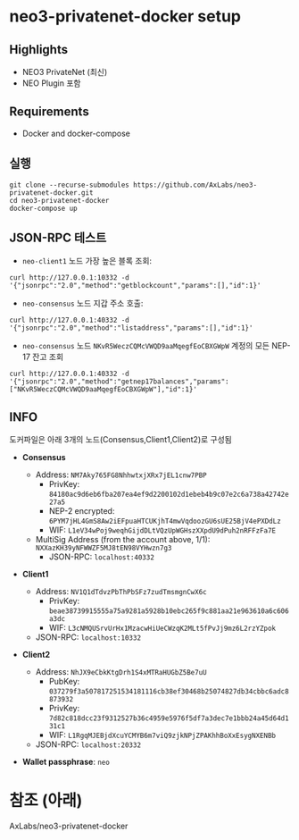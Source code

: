 

<h1>neo3-privatenet-docker setup</h1>


## Highlights

* NEO3 PrivateNet (최신)
* NEO  Plugin 포함 


## Requirements
- Docker and docker-compose

## 실행
```
git clone --recurse-submodules https://github.com/AxLabs/neo3-privatenet-docker.git
cd neo3-privatenet-docker
docker-compose up
```

## JSON-RPC 테스트
* `neo-client1` 노드 가장 높은 블록 조회:

```
curl http://127.0.0.1:10332 -d '{"jsonrpc":"2.0","method":"getblockcount","params":[],"id":1}'
```

*  `neo-consensus` 노드  지갑 주소 호출:

```
curl http://127.0.0.1:40332 -d '{"jsonrpc":"2.0","method":"listaddress","params":[],"id":1}'
```

* `neo-consensus` 노드 `NKvR5WeczCQMcVWQD9aaMqegfEoCBXGWpW` 계정의 모든 NEP-17 잔고 조회

```
curl http://127.0.0.1:40332 -d '{"jsonrpc":"2.0","method":"getnep17balances","params":["NKvR5WeczCQMcVWQD9aaMqegfEoCBXGWpW"],"id":1}'
```

## INFO
도커파일은 아래 3개의 노드(Consensus,Client1,Client2)로 구성됨

* **Consensus**
  * Address: `NM7Aky765FG8NhhwtxjXRx7jEL1cnw7PBP`
    * PrivKey: `84180ac9d6eb6fba207ea4ef9d2200102d1ebeb4b9c07e2c6a738a42742e27a5`
    * NEP-2 encrypted: `6PYM7jHL4GmS8Aw2iEFpuaHTCUKjhT4mwVqdoozGU6sUE25BjV4ePXDdLz`
    * WIF: `L1eV34wPoj9weqhGijdDLtVQzUpWGHszXXpdU9dPuh2nRFFzFa7E`
  * MultiSig Address (from the account above, 1/1): `NXXazKH39yNFWWZF5MJ8tEN98VYHwzn7g3`
    * JSON-RPC: `localhost:40332`

* **Client1**
  * Address: `NV1Q1dTdvzPbThPbSFz7zudTmsmgnCwX6c`    
    * PrivKey: `beae38739915555a75a9281a5928b10ebc265f9c881aa21e963610a6c606a3dc`    
    * WIF: `L3cNMQUSrvUrHx1MzacwHiUeCWzqK2MLt5fPvJj9mz6L2rzYZpok`
  * JSON-RPC: `localhost:10332`
  
* **Client2**
  * Address: `NhJX9eCbkKtgDrh1S4xMTRaHUGbZ5Be7uU`    
    * PubKey: `037279f3a507817251534181116cb38ef30468b25074827db34cbbc6adc8873932`
    * PrivKey: `7d82c818dcc23f9312527b36c4959e5976f5df7a3dec7e1bbb24a45d64d131c1`    
    * WIF: `L1RgqMJEBjdXcuYCMYB6m7viQ9zjkNPjZPAKhhBoXxEsygNXENBb`
  * JSON-RPC: `localhost:20332`

* **Wallet passphrase**: `neo`

# 참조 (아래)
AxLabs/neo3-privatenet-docker



